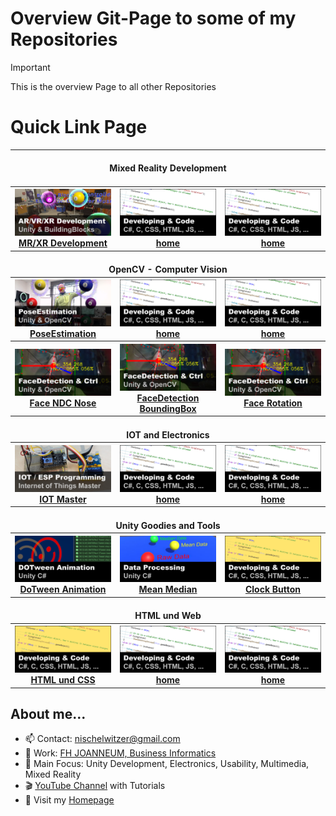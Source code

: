 # Overview Git-Page to some of my Repositories

> [!IMPORTANT]  
> This is the overview Page to all other Repositories

# Quick Link Page

<table width=100%>
        <tr>
            <th colspan="3"><br>Mixed Reality Development<br><br></th>
        </tr>        
        <tr>
            <th width=33%><a href="https://github.com/nischelwitzer/MixedReality_DevUnity">
              <img src="./pics/xr_development.png" width="100%"><br>MR/XR Development</a></th>
            <th width=33%><a href="../../.."><img src="./pics/code_white.png" width="100%"><br>home</a></th>
            <th width=33%><a href="../../.."><img src="./pics/code_white.png" width="100%"><br>home</a></th>
        </tr>
        <tr>
            <th colspan="3"><br>OpenCV - Computer Vision<br></th>
        </tr>          
        <tr>
            <th width=33%><a href="https://github.com/nischelwitzer/OCV-BodyPose-Tools">
                    <img src="./pics/poseEstimation.png" width="100%"><br>PoseEstimation</a></th>
            <th width=33%><img src="./pics/code_white.png" width="100%"><br><a href="../../..">home</a></th>
            <th width=33%><img src="./pics/code_white.png" width="100%"><br><a href="../../..">home</a></th>
        </tr>
        <tr>
            <th width=33%><img src="./pics/faceDetection.png" width="100%"><br><a href="../../../OCV-face68-Nose-Mouth-BB">Face NDC Nose</a></th>            
            <th width=33%><img src="./pics/faceDetection.png" width="100%"><br><a href="../../../OCV-face68-FaceMask">FaceDetection BoundingBox</a></th>
            <th width=33%><img src="./pics/faceDetection.png" width="100%"><br><a href="../../../OCV-face68-2DOF-Rotation">Face Rotation</a></th>
        </tr>       
        <tr>
            <th colspan="3"><br>IOT and Electronics<br></th>
        </tr>            
        <tr>
            <th width=33%><a href="../../../IOT-Master"><img src="./pics/iot_master.png" width="100%"><br>IOT Master</a></th>
            <th width=33%><img src="./pics/code_white.png" width="100%"><br><a href="../../..">home</a></th>
            <th width=33%><img src="./pics/code_white.png" width="100%"><br><a href="../../..">home</a></th>
        </tr>
        <tr>
            <th colspan="3"><br>Unity Goodies and Tools<br></th>
        </tr>
        <tr>
            <th width=33%><a href="../../../DoTweenShow"><img src="./pics//dotween.png" width="100%"><br>DoTween Animation</a></th>
            <th width=33%><a href="../../../Calc_MeanMediand"><img src="./pics/mean_median.png" width="100%"><br>Mean Median</a></th>
            <th width=33%><a href="../../../ClockButton"><img src="./pics/code.png" width="100%"><br>Clock Button</a></th>
        </tr>
        <tr>
            <th colspan="3"><br>HTML und Web<br></th>
        </tr>
        <tr>
            <th width=33%><img src="./pics/code.png" width="100%"><br><a href="../../../HTML-CSS-Lecture-Basics">HTML und CSS</a></th>
            <th width=33%><img src="./pics/code_white.png" width="100%"><br><a href="../../..">home</a></th>
            <th width=33%><img src="./pics/code_white.png" width="100%"><br><a href="../../..">home</a></th>
        </tr>
</table>

## About me...

* 📫 Contact: nischelwitzer@gmail.com 
* 👥 Work: [FH JOANNEUM, Business Informatics](https://www.fh-joanneum.at/hochschule/person/alexander-nischelwitzer/)
* 🙌 Main Focus: Unity Development, Electronics, Usability, Multimedia, Mixed Reality
* 🎬 [YouTube Channel](https://www.youtube.com/@AlexanderKNischelwitzer) with Tutorials
* 👾 Visit my <a href="http://www.nischelwitzer.com" target="_blank">Homepage</a>
